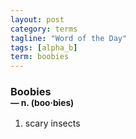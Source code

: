 ```yaml
---
layout: post
category: terms
tagline: "Word of the Day"
tags: [alpha_b]
term: boobies
---
```


<h3>Boobies<br/> <small>&mdash; n. (boo<span>&middot;</span>bies)</small></h3>
<p><ol>
<li>scary insects</li>
</ol></p>
